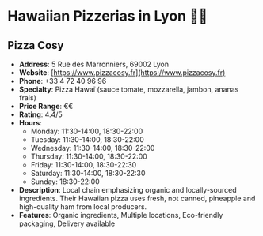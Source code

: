 # Hawaiian Pizzerias in Lyon 🍕🍍

## Pizza Cosy
- **Address**: 5 Rue des Marronniers, 69002 Lyon
- **Website**: [https://www.pizzacosy.fr](https://www.pizzacosy.fr)
- **Phone**: +33 4 72 40 96 96
- **Specialty**: Pizza Hawaï (sauce tomate, mozzarella, jambon, ananas frais)
- **Price Range**: €€
- **Rating**: 4.4/5
- **Hours**:
  - Monday: 11:30-14:00, 18:30-22:00
  - Tuesday: 11:30-14:00, 18:30-22:00
  - Wednesday: 11:30-14:00, 18:30-22:00
  - Thursday: 11:30-14:00, 18:30-22:00
  - Friday: 11:30-14:00, 18:30-22:30
  - Saturday: 11:30-14:00, 18:30-22:30
  - Sunday: 18:30-22:00
- **Description**: Local chain emphasizing organic and locally-sourced ingredients. Their Hawaiian pizza uses fresh, not canned, pineapple and high-quality ham from local producers.
- **Features**: Organic ingredients, Multiple locations, Eco-friendly packaging, Delivery available


